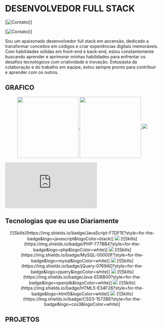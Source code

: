 <h1>DESENVOLVEDOR FULL STACK </h1>

[![Contato](https://img.shields.io/badge/LinkedIn-0077B5?style=for-the-badge&logo=linkedin&logoColor=white)()]

[![Contato](https://img.shields.io/badge/Instagram-E4405F?style=for-the-badge&logo=instagram&logoColor=white)()]


Sou um apaixonado desenvolvedor full stack em ascensão, dedicado a transformar conceitos em códigos e criar experiências digitais memoráveis. Com habilidades sólidas em front-end e back-end, estou constantemente buscando aprender e aprimorar minhas habilidades para enfrentar os desafios tecnológicos com criatividade e inovação. Entusiasta da colaboração e do trabalho em equipe, estou sempre pronto para contribuir e aprender com os outros.

<h2>GRAFICO</h2>
<p align="center">
<a href="https://github.com/anuraghazra/github-readme-stats">
  <img height=200 align="center" src="https://github-readme-stats.vercel.app/api?username=Gabsfns" />
</a>
<a href="https://github.com/Gabsfns/convoychat">
  <img height=200 align="center" src="https://github-readme-stats.vercel.app/api/top-langs?username=Gabsfns&layout=compact&langs_count=8&card_width=320" />

</a>

<a>
<img src="https://github-readme-stats.vercel.app/api/wakatime?username=Gabsfns"/>
</a>

</p>





<embed src="https://wakatime.com/share/@Gabsfns/8b97d783-7957-47e6-9c3f-d45c26dd95b3.svg"></embed>

<h2>Tecnologias que eu uso Diariamente</h2>
<p align="center">
[![Skills](https://img.shields.io/badge/JavaScript-F7DF1E?style=for-the-badge&logo=javascript&logoColor=black)]
<img src ="https://img.shields.io/badge/PHP-777BB4?style=for-the-badge&logo=php&logoColor=white"/>
[![Skills](https://img.shields.io/badge/PHP-777BB4?style=for-the-badge&logo=php&logoColor=white)]
<img src = "https://img.shields.io/badge/MySQL-00000F?style=for-the-badge&logo=mysql&logoColor=white"/>
[![Skills](https://img.shields.io/badge/MySQL-00000F?style=for-the-badge&logo=mysql&logoColor=white)]
<img src="https://img.shields.io/badge/jQuery-0769AD?style=for-the-badge&logo=jquery&logoColor=white"/>
[![Skills](https://img.shields.io/badge/jQuery-0769AD?style=for-the-badge&logo=jquery&logoColor=white)]
<img src="https://img.shields.io/badge/Java-ED8B00?style=for-the-badge&logo=openjdk&logoColor=white"/>
[![Skills](https://img.shields.io/badge/Java-ED8B00?style=for-the-badge&logo=openjdk&logoColor=white)]
<img src = "https://img.shields.io/badge/HTML5-E34F26?style=for-the-badge&logo=html5&logoColor=white"/>
[![Skills](https://img.shields.io/badge/HTML5-E34F26?style=for-the-badge&logo=html5&logoColor=white)]
<img src = "https://img.shields.io/badge/CSS3-1572B6?style=for-the-badge&logo=css3&logoColor=white"/>
[![Skills](https://img.shields.io/badge/CSS3-1572B6?style=for-the-badge&logo=css3&logoColor=white)]
</p>
<h2>PROJETOS</h2>
